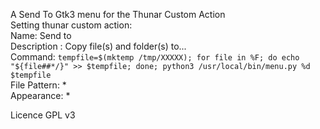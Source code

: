 A Send To Gtk3 menu for the Thunar Custom Action    
  Setting thunar custom action:    
  Name: Send to    
  Description : Copy file(s) and folder(s) to...    
  Command: ```tempfile=$(mktemp /tmp/XXXXX); for file in %F; do echo "${file##*/}" >> $tempfile; done; python3 /usr/local/bin/menu.py %d $tempfile```   
  File Pattern: *    
  Appearance: *    

Licence GPL v3   